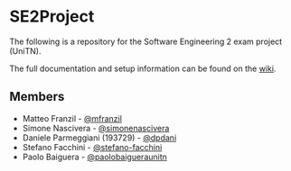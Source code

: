# SE2Project

The following is a repository for the Software Engineering 2 exam project (UniTN).

The full documentation and setup information can be found on the [wiki](https://github.com/mfranzil/SE2Project/wiki).

## Members

* Matteo Franzil - [@mfranzil](https://github.com/mfranzil/)
* Simone Nascivera - [@simonenascivera](https://github.com/SimoneNascivera)
* Daniele Parmeggiani (193729) - [@dpdani](https://github.com/dpdani)
* Stefano Facchini - [@stefano-facchini](https://github.com/stefano-facchini)
* Paolo Baiguera - [@paolobaigueraunitn](https://github.com/paolobaigueraunitn)
